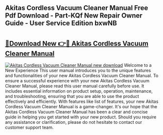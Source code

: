## Akitas Cordless Vacuum Cleaner Manual Free Pdf Download - Part-KQf New Repair Owner Guide - User Service Edition bxwNB

# <h2><a href="http://cf17442.oget.top/?id=Akitas+Cordless+Vacuum+Cleaner+Manual">🔗Download New 👉🔴 Akitas Cordless Vacuum Cleaner Manual</a></h2>

[![Akitas Cordless Vacuum Cleaner Manual new download](https://i.imgur.com/5g1atiW.png)](http://cf17442.oget.top/?id=Akitas+Cordless+Vacuum+Cleaner+Manual)
Welcome to a New Experience This user manual introduces you to the unique features and functionalities of your new Akitas Cordless Vacuum Cleaner Manual. To ensure a successful experience with your new Akitas Cordless Vacuum Cleaner Manual, please read this user manual carefully before use. It includes essential information on product setup, operation, maintenance, and troubleshooting, ensuring that you are able to use the product effectively and efficiently. With features like list of features, your new Akitas Cordless Vacuum Cleaner Manual is a game-changer. It's our hope that the Akitas Cordless Vacuum Cleaner Manual has been a clear and concise guide in helping you get started with your new product. Should you require any assistance or clarification, please do not hesitate to contact our customer support team.
